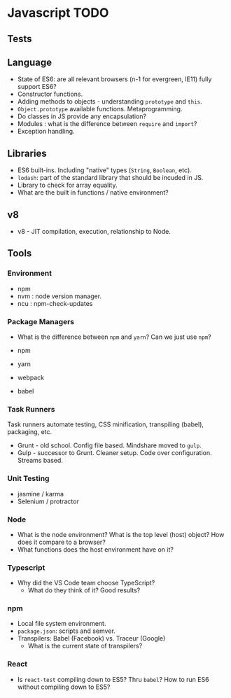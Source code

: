 # Javascript TODO

## Tests

## Language

* State of ES6: are all relevant browsers (n-1 for evergreen, IE11) fully support ES6?
* Constructor functions.
* Adding methods to objects - understanding `prototype` and `this`.
* `Object.prototype` available functions. Metaprogramming.
* Do classes in JS provide any encapsulation?
* Modules : what is the difference between `require` and `import`?
* Exception handling.

## Libraries

* ES6 built-ins. Including "native" types (`String`, `Boolean`, etc).
* `lodash`: part of the standard library that should be incuded in JS.
* Library to check for array equality.
* What are the built in functions / native environment?

## v8

* v8 - JIT compilation, execution, relationship to Node.

## Tools

### Environment

* npm
* nvm : node version manager.
* ncu : npm-check-updates

### Package Managers

* What is the difference between `npm` and `yarn`? Can we just use `npm`?

* npm
* yarn
* webpack
* babel

### Task Runners

Task runners automate testing, CSS minification, transpiling (babel), packaging, etc.

* Grunt - old school. Config file based. Mindshare moved to `gulp`.
* Gulp - successor to Grunt. Cleaner setup. Code over configuration. Streams based.

### Unit Testing

* jasmine / karma
* Selenium / protractor

### Node

* What is the node environment? What is the top level (host) object? How does it compare to a browser?
* What functions does the host environment have on it?

### Typescript

* Why did the VS Code team choose TypeScript?
  * What do they think of it? Good results?

### npm

* Local file system environment.
* `package.json`: scripts and semver.
* Transpilers: Babel (Facebook) vs. Traceur (Google)
  * What is the current state of transpilers?

### React

* Is `react-test` compiling down to ES5? Thru `babel`? How to run ES6 without compiling down to ES5?
